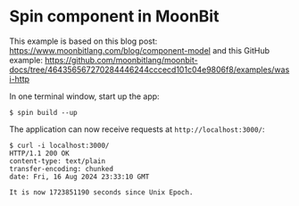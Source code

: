 # Spin component in MoonBit

This example is based on this blog post: https://www.moonbitlang.com/blog/component-model
and this GitHub example: https://github.com/moonbitlang/moonbit-docs/tree/464356567270284446244cccecd101c04e9806f8/examples/wasi-http

In one terminal window, start up the app:

```shell
$ spin build --up
```

The application can now receive requests at `http://localhost:3000/`:

```shell
$ curl -i localhost:3000/
HTTP/1.1 200 OK
content-type: text/plain
transfer-encoding: chunked
date: Fri, 16 Aug 2024 23:33:10 GMT

It is now 1723851190 seconds since Unix Epoch.
```
